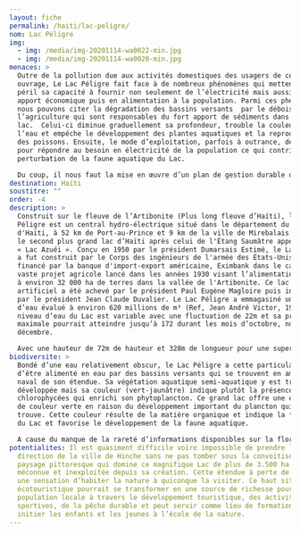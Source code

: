 ```yaml
---
layout: fiche
permalink: /haiti/lac-peligre/
nom: Lac Péligre
img:
  - img: /media/img-20201114-wa0022-min.jpg
  - img: /media/img-20201114-wa0020-min.jpg
menaces: >
  Outre de la pollution due aux activités domestiques des usagers de ce grand
  ouvrage, Le Lac Péligre fait face à de nombreux phénomènes qui mettent en
  péril sa capacité à fournir non seulement de l’électricité mais aussi son
  apport économique puis en alimentation à la population. Parmi ces phénomènes
  nous pouvons citer la dégradation des bassins versants  par le déboisement et
  l’agriculture qui sont responsables du fort apport de sédiments dans le
  lac.  Celui-ci diminue graduellement sa profondeur, trouble la couleur de
  l’eau et empêche le développement des plantes aquatiques et la reproduction
  des poissons. Ensuite, le mode d’exploitation, parfois à outrance, de l’EDH
  pour répondre au besoin en électricité de la population ce qui contribue à la
  perturbation de la faune aquatique du Lac.

  Du coup, il nous faut la mise en œuvre d’un plan de gestion durable du Lac tenant compte de restauration des bassins versants, la création d’emploi au profit des plus vulnérables autour du Lac qui n’ont d’autres alternatives que de s’orienter vers l’agriculture, la pêche non contrôlée et la coupe des arbres pour survivre.
destination: Haïti
soustitre: ""
order: -4
description: >
  Construit sur le fleuve de l’Artibonite (Plus long fleuve d’Haïti), le Lac
  Péligre est un central hydro-électrique situé dans le département du Centre
  d'Haïti, à 52 km de Port-au-Prince et 9 km de la ville de Mirebalais. Il est
  le second plus grand lac d’Haïti après celui de l'Étang Saumâtre appelé aussi
  « Lac Azuéi ». Conçu en 1950 par le président Dumarsais Estimé, le Lac Péligre
  a fut construit par le Corps des ingénieurs de l'armée des États-Unis et
  financé par la banque d'import-export américaine, Eximbank dans le cadre d’un
  vaste projet agricole lancé dans les années 1930 visant l’alimentation en eau
  à environ 32 000 ha de terres dans la vallée de l'Artibonite. Ce lac
  artificiel a été achevé par le président Paul Eugène Magloire puis inauguré
  par le président Jean Claude Duvalier. Le Lac Péligre a emmagasiné un volume
  d’eau évalué à environ 620 millions de m³ (Ref, Jean André Victor, 1982). Le
  niveau d’eau du Lac est variable avec une fluctuation de 22m et sa profondeur
  maximale pourrait atteindre jusqu’à 172 durant les mois d’octobre, novembre et
  décembre.

  Avec une hauteur de 72m de hauteur et 328m de longueur pour une superficie de 48km², le Lac Péligre est doté d’une centrale hydro-électrique composée de trois turbines d'une capacité de 15,5 mégawatts chacune et produit en moyenne 45 MW. Le lac Péligre est classé « Zone réservée d’intérêt stratégique de Péligre » en 2015
biodiversite: >
  Bondé d’une eau relativement obscur, le Lac Péligre a cette particularité
  d’être alimenté en eau par des bassins versants qui se trouvent en amont et en
  naval de son étendue. Sa végétation aquatique semi-aquatique y est très peu
  développée mais sa couleur (vert-jaunâtre) indique plutôt la présence de
  chlorophycées qui enrichi son phytoplancton. Ce grand lac offre une eau plutôt
  de couleur verte en raison du développement important du plancton qui s’y
  trouve. Cette couleur résulte de la matière organique et indique la fertilité
  du Lac et favorise le développement de la faune aquatique.

  A cause du manque de la rareté d’informations disponibles sur la flore et la faune de ce lac, les scientifiques ont signalé que sa faune, peu été étudiée, contient des espèces comme des crabes d'eau douce, d'une écrevisse « Kribich ou Oma ». Son avifaune est composée de 6 à 7 espèces de poisson, dont 3 introduites : le Tilapia mossambica, Cyprinus carpio et le Gobiomurus dormitor. Les deux premiers ont été introduits par le Ministère de l'Agriculture depuis 1952. Les noms locaux pour ces trois poissons sont moro, poisson noir et Teta. Si on incluait l'autoconsommation locale par les pêcheurs, le pourcentage des « Teta » serait plus important car il représente l'espèce préférée pour la consommation.
potentialites: Il est quasiment difficile voire impossible de prendre la
  direction de la ville de Hinche sans ne pas tomber sous la convoitise de ce
  paysage pittoresque qui domine ce magnifique Lac de plus de 3.500 ha d’eau
  méconnue et inexploitée depuis sa création. Cette étendue à perte de vue offre
  une sensation d’habiter la nature à quiconque la visiter. Ce haut site
  écotouristique pourrait se transformer en une source de richesse pour la
  population locale à travers le développement touristique, des activités
  sportives, de la pêche durable et peut servir comme lieu de formation pour
  initier les enfants et les jeunes à l’école de la nature.
---
```

